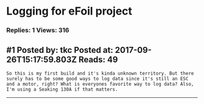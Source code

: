 # Logging for eFoil project

### Replies: 1 Views: 316

## \#1 Posted by: tkc Posted at: 2017-09-26T15:17:59.803Z Reads: 49

```
So this is my first build and it's kinda unknown territory. But there surely has to be some good ways to log data since it's still an ESC and a motor, right? What is everyones favorite way to log data? Also, I'm using a Seaking 130A if that matters.
```

---
